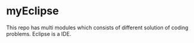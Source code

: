 # myEclipse
This repo has multi modules which consists of different solution of coding problems.
Eclipse is a IDE.
